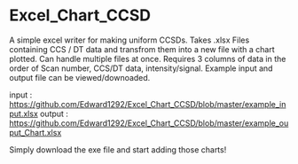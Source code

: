 # Excel_Chart_CCSD
A simple excel writer for making uniform CCSDs.
Takes .xlsx Files containing CCS / DT data and transfrom them into a new file with a chart plotted. Can handle multiple files at once. 
Requires 3 columns of data in the order of Scan number, CCS/DT data, intensity/signal.
Example input and output file can be viewed/downoaded. 

input : https://github.com/Edward1292/Excel_Chart_CCSD/blob/master/example_input.xlsx
output : https://github.com/Edward1292/Excel_Chart_CCSD/blob/master/example_ouput_Chart.xlsx

Simply download the exe file and start adding those charts!
